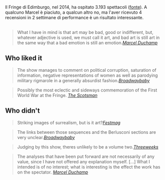 Il Fringe di Edimburgo, nel 2014, ha ospitato 3.193 spettacoli (<a href="https://www.edfringe.com/media/news/get-unbored-with-the-edinburgh-festival-fringe-2014-programme-launched" target="_blank">fonte</a>). A qualcuno Marcel è piaciuto, a qualcun altro no, ma l'aver ricevuto 4 recensioni in 2 settimane di performance è un risultato interessante.<br/><br/>

<blockquote class="main"> What I have in mind is that art may be bad, good or indifferent, but, whatever adjective is used, we must call it art, and bad art is still art in the same way that a bad emotion is still an emotion.<cite><a href="http://www.wisdomportal.com/Cinema-Machine/Duchamp-CreativeAct.html" target="_blank">Marcel Duchamp</a></cite> </blockquote>


## Who liked it

<blockquote>The show manages to comment on political corruption, saturation of information, negative representations of women as well as parodying military rigmarole in a generally absurdist fashion.<cite><a href="http://www.broadwaybaby.com/shows/marcel/31824" target="_blank">Broadwaybaby</a></cite></blockquote>

<blockquote>Possibly the most eclectic and sideways commemoration of the First World War at the Fringe. 
<cite><a href="http://www.wow247.co.uk/blog/2014/08/15/marcel-vol-1-italian-politics-as-a-work-of-art/" target="_blank">The Scotsman</a></cite></blockquote>


## Who didn't
<blockquote>Striking images of surrealism, but is it art?<cite><a href="https://www.festmag.co.uk/theatre/102193-marcel_vol_i_italian_politics_as_work_art" target="_blank">Festmag</a></cite></blockquote>

<blockquote>The links between those sequences and the Berlusconi sections are very unclear.<cite><a href="http://www.broadwaybaby.com/shows/marcel-vol-i-italian-politics-as-a-work-of-art/700068" target="_blank">Broadwaybaby</a></cite></blockquote>

<blockquote>Judging by this show, theres unlikely to be a volume two.<cite><a href="http://www.threeweeks.co.uk/article/ed2014-physical-review-marcel-vol-1-italian-politics-as-a-work-of-art-ursa-maior-teatro/" target="_blank">Threeweeks</a></cite></blockquote>

<blockquote class="main">The analyses that have been put forward are not necessarily of any value, since I have not offered any explanation myself. [...] What I intended is of no interest; what is interesting is the effect the work has on the spectator. <cite><a href="http://www.theartnewspaper.com/articles/An-interview-with-Marcel-Duchamp/29278">Marcel Duchamp</a></cite></blockquote>

